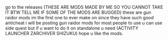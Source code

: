 go to the releases
(THESE ARE MODS MADE BY ME SO YOU CANNOT TAKE IT BTW TELL ME IF SOME OF THE MODS ARE BUGGED)
these are gun raidor mods im the first one to ever make on since they have such good anticheat i will be posting gun raidor mods for most people to use u can use side quest but if u want to do it on standalone u need (ACTIVITY LAUNCHER ZARCHIVER SHIZUKU) hope u like the mods. 
